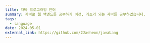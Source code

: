 ```yaml
---
title: 자바 프로그래밍 언어
summary: 자바로 웹 백엔드를 공부하기 이전, 기초가 되는 자바를 공부하였습니다.
tags:
  - language
date: 2024-05-01
external_link: https://github.com/2Jaeheon/javaLang
---
```

